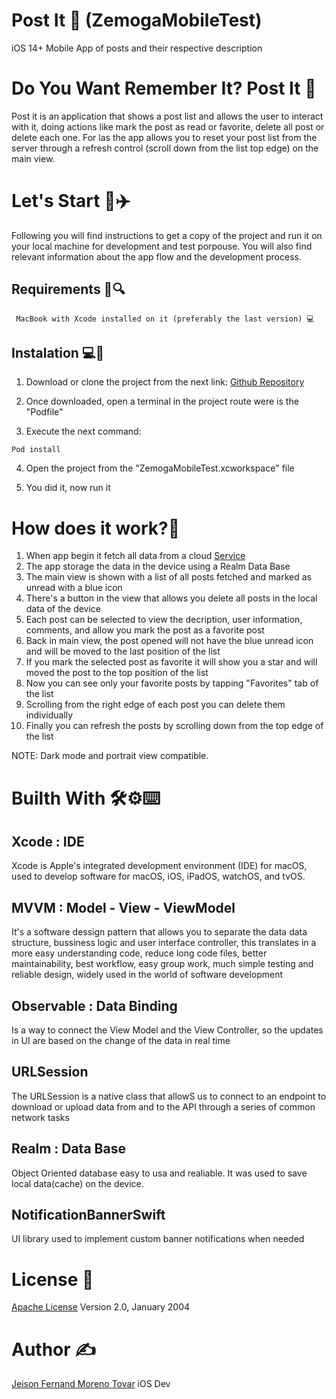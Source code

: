 # Post It 🔖 (ZemogaMobileTest)
iOS 14+ Mobile App of posts and their respective description

# Do You Want Remember It? Post It 🔖

Post it is an application that shows a post list and allows the user to interact with it, doing actions like mark the post as read or favorite, delete all post or delete each one. For las the app allows you to reset your post list from the server through a refresh control (scroll down from the list top edge) on the main view.


# Let's Start 🏁✈️

Following you will find instructions to get a copy of the project and run it on your local machine for development and test porpouse. You will also find relevant information about the app flow and the development process.


## Requirements 📖🔍

```
 MacBook with Xcode installed on it (preferably the last version) 💻
```
## Instalation 💻🔨

1) Download or clone the project from the next link:
[Github Repository](https://github.com/jfmt01/ZemogaMobileTest)

2) Once downloaded, open a terminal in the project route were is the "Podfile"

3) Execute the next command:
```
Pod install
```

4) Open the project from the "ZemogaMobileTest.xcworkspace" file

5) You did it, now run it

# How does it work?🧐

1) When app begin it fetch all data from a cloud [Service](https://my-json-server.typicode.com/jfmt01/ZemogaJSONDB/posts)
2) The app storage the data in the device using a Realm Data Base
3) The main view is shown with a list of all posts fetched and marked as unread with a blue icon
4) There's a button in the view that allows you delete all posts in the local data of the device
5) Each post can be selected to view the decription, user information, comments, and allow you mark the post as a favorite post
6) Back in main view, the post opened will not have the blue unread icon and will be moved to the last position of the list
7) If you mark the selected post as favorite it will show you a star and will moved the post to the top position of the list
8) Now you can see only your favorite posts by tapping "Favorites" tab of the list
9) Scrolling from the right edge of each post you can delete them individually
10) Finally you can refresh the posts by scrolling down from the top edge of the list

NOTE: Dark mode and portrait view compatible.

# Builth With 🛠⚙️⌨️

## Xcode : IDE

Xcode is Apple's integrated development environment (IDE) for macOS, used to develop software for macOS, iOS, iPadOS, watchOS, and tvOS.

##  MVVM : Model - View - ViewModel

It's a software dessign pattern that allows you to separate the data data structure, bussiness logic and user interface controller, this translates in a more easy understanding code, reduce long code files, better maintainability, best workflow, easy group work, much simple testing and reliable design, widely used in the world of software development

## Observable : Data Binding

Is a way to connect the View Model and the View Controller, so the updates in UI are based on the change of the data in real time

## URLSession

The URLSession is a native class that allowS us to connect to an endpoint to download or upload data from and to the API through a series of common network tasks

## Realm : Data Base

Object Oriented database easy to usa and realiable. It was used to save local data(cache) on the device.

## NotificationBannerSwift
UI library used to implement custom banner notifications when needed


# License 📝
[Apache License](http://www.apache.org/licenses/) Version 2.0, January 2004

# Author ✍️
[Jeison Fernand Moreno Tovar](https://www.linkedin.com/feed/) iOS Dev
